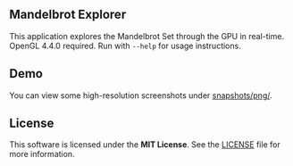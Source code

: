 ## Mandelbrot Explorer

This application explores the Mandelbrot Set through the GPU in real-time. OpenGL 4.4.0 required.
Run with `--help` for usage instructions.

## Demo

You can view some high-resolution screenshots under [snapshots/png/](snapshots/png/).

## License

This software is licensed under the **MIT License**. See the [LICENSE](LICENSE.txt) file for more information.
